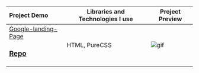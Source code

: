 Project Demo       |Libraries and Technologies I use     |Project Preview   
:-------------------------|-------------------------|-------------------------
[Google-landing-Page](https://samedokutucu.github.io/Google-landing-Page/)<h3>[Repo](https://github.com/Samedokutucu/Google-landing-Page)</h3> | HTML, PureCSS | ![gif](/img/Google.gif)

